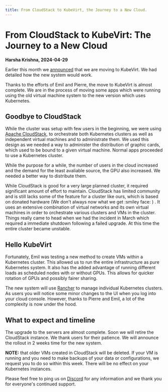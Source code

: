```yaml
---
title: From CloudStack to KubeVirt, the Journey to a New Cloud.
---
```


# From CloudStack to KubeVirt: The Journey to a New Cloud

__Harsha Krishna, 2024-04-29__

Earlier this month we [announced](https://docs.cloud.cbh.kth.se/News/2024-04-14/) that we are moving to KubeVirt. We had detailed how the new system would work.

Thanks to the efforts of Emil and Pierre, the move to KubeVirt is almost complete. We are in the process of moving some apps which were running using the old virtual machine system to the new version which uses Kubernetes.

## Goodbye to CloudStack

While the cluster was setup with few users in the beginning, we were using [Apache CloudStack](https://cloudstack.apache.org), to orchestrate both Kubernetes clusters as well as independent virtual machines and to administrate them. We used this design as we needed a way to administer the distribution of graphic cards, which used to be bound to a given virtual machine. Normal apps proceeded to use a Kubernetes cluster.

While the purpose for a while, the number of users in the cloud increased and the demand for the least avaliable source, the GPU also increased. We needed a better way to distribute them.

While CloudStack is good for a very large planned cluster, it required significant amount of effort to maintain. CloudStack has limited community and is still lacks some of the feature for a cluster like ours, which is based on donated hardware (We don't always now what we get :smiley face: ) . It uses an extensive combination of virtual networks and its own virtual machines in order to orchestrate various clusters and VMs in the cluster. Things really came to head when we had the incident in March which required a immediate shutdown following a failed upgrade. At this time the entire cluster became unstable.

## Hello KubeVirt

Fortunately, Emil was testing a new method to create VMs within a Kubernetes cluster. This allowed us to run the entire infrastructure as pure Kubernetes system. It also has the added advantage of running different loads as scheduled nodes with or without GPUs. This allows for quicker rotation of GPUs and possibly fairer sharing.

The new system will use [Rancher](https://www.rancher.com) to manage individual Kubernetes clusters. As users you will notice some minor changes to the UI when you log into your cloud console. However, thanks to Pierre and Emil, a lot of the complexity is now under the hood.

## What to expect and timeline

The upgrade to the servers are almost complete. Soon we will retire the CloudStack instance. We thank users for their patience. We will announce the rollout in 2 weeks time for the new system.

__NOTE:__ that older VMs created in CloudStack will be deleted. If your VM is running and you need to make backups of your data or configurations, we request you to do so within this week. There will be no effect on your Kubernetes instances.

Please feel free to ping us on [Discord](https://discord.gg/MuHQd6QEtM) for any information and we thank you for everyone's continued support.
